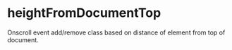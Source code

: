 heightFromDocumentTop
=====================

Onscroll event add/remove class based on distance of element from top of document. 
